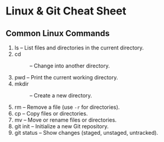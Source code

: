 # Linux & Git Cheat Sheet

## Common Linux Commands

1. ls – List files and directories in the current directory.
2. cd <dir> – Change into another directory. 
3. pwd – Print the current working directory. 
4. mkdir <dir> – Create a new directory.
5. rm <file> – Remove a file (use `-r` for directories). 
6. cp <src> <dest> – Copy files or directories. 
7. mv <src> <dest> – Move or rename files or directories. 
8. git init – Initialize a new Git repository. 
9. git status – Show changes (staged, unstaged, untracked). 
